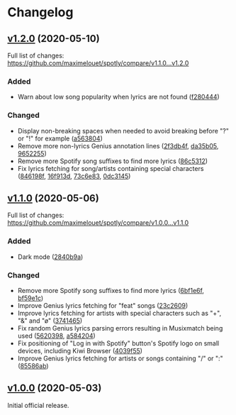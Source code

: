 # Changelog

## [v1.2.0](https://github.com/maximelouet/spotly/tree/v1.2.0) (2020-05-10)

Full list of changes: https://github.com/maximelouet/spotly/compare/v1.1.0...v1.2.0

### Added

- Warn about low song popularity when lyrics are not found
  ([f280444](https://github.com/maximelouet/spotly/commit/f280444a46d77f73d2e49f1f6aa12369fe1106d1))

### Changed

- Display non-breaking spaces when needed to avoid breaking before "?" or "!"
  for example
  ([a563804](https://github.com/maximelouet/spotly/commit/a56380427a6453176c318f723bcb40e443ba9cfd))
- Remove more non-lyrics Genius annotation lines
  ([2f3db4f](https://github.com/maximelouet/spotly/commit/2f3db4f7d1ca5afa6cda990907c9e7d26283cd2a),
  [da35b05](https://github.com/maximelouet/spotly/commit/da35b057c673341b900796c89d0046fa56b61368),
  [9652255](https://github.com/maximelouet/spotly/commit/9652255182e3b855e11ecd81ca69eada4a3004b4))
- Remove more Spotify song suffixes to find more lyrics
  ([86c5312](https://github.com/maximelouet/spotly/commit/86c5312b348e01a5e31665d83b12146ed9f76800))
- Fix lyrics fetching for song/artists containing special characters
  ([846198f](https://github.com/maximelouet/spotly/commit/846198f4049281fe9feb3d112a5d0bcec315ff2f),
  [16f913d](https://github.com/maximelouet/spotly/commit/16f913d93e9cc9a4b230c9b321882702c58969d2),
  [73c6e83](https://github.com/maximelouet/spotly/commit/73c6e830d0318d4962e9af26d7640b9b2fede2d0),
  [0dc3145](https://github.com/maximelouet/spotly/commit/0dc31457f00f6ee13b003c3f4da01f3c31e87734))

## [v1.1.0](https://github.com/maximelouet/spotly/tree/v1.1.0) (2020-05-06)

Full list of changes: https://github.com/maximelouet/spotly/compare/v1.0.0...v1.1.0

### Added

- Dark mode ([2840b9a](https://github.com/maximelouet/spotly/commit/2840b9a161f25fe7e88ad8adb76ac5867604a302))

### Changed

- Remove more Spotify song suffixes to find more lyrics
  ([6bf1e6f](https://github.com/maximelouet/spotly/commit/6bf1e6f18e364df24674b420723afff93fc364a8),
  [bf59e1c](https://github.com/maximelouet/spotly/commit/bf59e1c86247b97f8662aadd25f685f56aebf733))
- Improve Genius lyrics fetching for "feat" songs
  ([23c2609](https://github.com/maximelouet/spotly/commit/23c26099d24380f3e4f470d20e84ce61dce95edc))
- Improve lyrics fetching for artists with special characters such as "+", "&"
  and "ø"
  ([3741465](https://github.com/maximelouet/spotly/commit/37414655629847343579ef9127b08075269d7f0b))
- Fix random Genius lyrics parsing errors resulting in Musixmatch being used
  ([5620398](https://github.com/maximelouet/spotly/commit/5620398e956a4da0535e8145eb34bcba821343bd),
  [a584204](https://github.com/maximelouet/spotly/commit/a584204f2670597d455787e17936f187227bb7e2))
- Fix positioning of "Log in with Spotify" button's Spotify logo on small
  devices, including Kiwi Browser
  ([4039f55](https://github.com/maximelouet/spotly/commit/4039f551b7814f11a48b0d360dc0d63e6dc35478))
- Improve Genius lyrics fetching for artists or songs containing "/" or ":"
  ([85586ab](https://github.com/maximelouet/spotly/commit/85586ab8a53a726a496b13b8bc44c0a286ad8d7d))

## [v1.0.0](https://github.com/maximelouet/spotly/tree/v1.0.0) (2020-05-03)

Initial official release.
